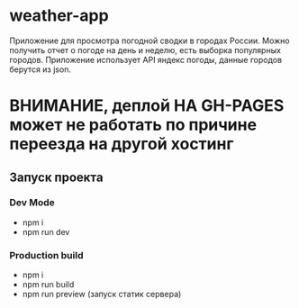 # weather-app
Приложение для просмотра погодной сводки в городах России.
Можно получить отчет о погоде на день и неделю, есть выборка популярных городов.
Приложение использует API яндекс погоды,  данные городов берутся из json.

# ВНИМАНИЕ, деплой НА GH-PAGES может не работать по причине переезда на другой хостинг 
## Запуск проекта

### Dev Mode

* npm i
* npm run dev

### Production build

* npm i
* npm run build
* npm run preview (запуск статик сервера)
